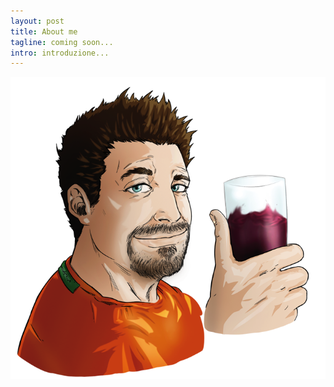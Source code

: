 ```yaml
---
layout: post
title: About me
tagline: coming soon...
intro: introduzione...
---
```


<img src="/assets/img/enrico-rossomando-redsend-mrredsend-700px.png">